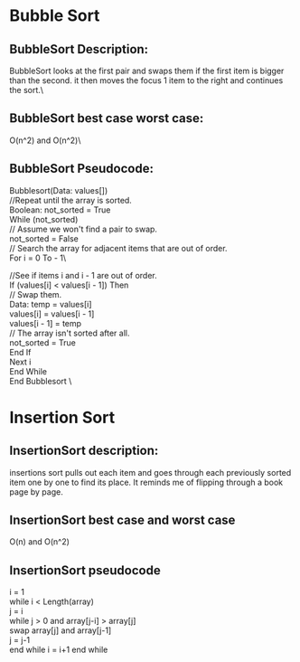 # Bubble Sort
## BubbleSort Description:
BubbleSort looks at the first pair and swaps them if the first item is bigger than the second. it then moves the focus 1 item to the right and continues the sort.\

## BubbleSort best case worst case:
O(n^2) and O(n^2)\

## BubbleSort Pseudocode:
Bubblesort(Data: values[])\
    //Repeat until the array is sorted.\
    Boolean: not_sorted = True\
    While (not_sorted)\
        // Assume we won't find a pair to swap.\
        not_sorted = False\
        // Search the array for adjacent items that are out of order.\
        For i = 0 To <length of values> - 1\

//See if items i and i - 1 are out of order.\
            If (values[i] < values[i - 1]) Then\
                // Swap them.\
                Data: temp = values[i]\
                values[i] = values[i - 1]\
                values[i - 1] = temp  
                // The array isn't sorted after all.  
                not_sorted = True\
            End If\
        Next i\
    End While\
End Bubblesort  \

# Insertion Sort
## InsertionSort description:
insertions sort pulls out each item and goes through each previously sorted item one by one to find its place. It reminds me of flipping through a book page by page.
## InsertionSort best case and worst case
O(n) and O(n^2)
## InsertionSort pseudocode
i = 1\
while i < Length(array)\
j = i\
while j > 0 and array[j-i] > array[j]\
swap array[j] and array[j-1]\
j = j-1\
end while
i = i+1
end while


